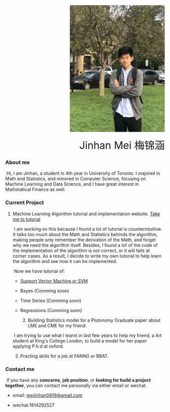 

<div style="text-align:right"><img src="./img/portrait.jpg" style="width: 300px" /></div>

<div style="text-align:right"><p><font size="6">Jinhan Mei 梅锦涵</font></p></div>

### About me

​		Hi, I am Jinhan, a student in 4th year in University of Toronto. I majored in Math and Statistics, and minored in Computer Science, focusing on Machine Learning and Data Science, and  I have great interest in Mathmatical Finance as well. 



### Current Project

  1. Machine Learning Algorithm tutorial and implementation website. [Take me to tutorial]()

     ​		I am working on this because I found a lot of tutorial is counterintuitive. It talks too much about the Math and Statistics behinds the algorithm, making people only remember the derivation of the Math, and forget why we need the algorithm itself. Besides, I found a lof of the code of the implementation of the algorithm is not correct, or it will fails at corner cases. As a result, I decide to write my own tutorial to help learn the algorithm and see how it can be implemented.

     ​		Now we have tutorial of:

     * [Support Vector Machine or SVM](svm_en.html)

     * Bayes (Comming soon)

     * Time Series (Comming soon)

     * Regressions (Comming soon)

       

		2. Building Statistics model for a Plutonomy Graduate paper about LME and CME for my friend.

     ​		I am trying to use what I learnt in last few years to help my friend, a Art student at King's College London, to build a model for her paper applying P.h.d at oxford.

     

		3. Practing skills for a job at FANNG or BBAT.



### Contact me

​			If you have any **concerns**, **job position**, or **looking for build a project together**, you can contact me personally via either email or wechat.

* email: meijinhan0819@gmail.com

* wechat:1814292527